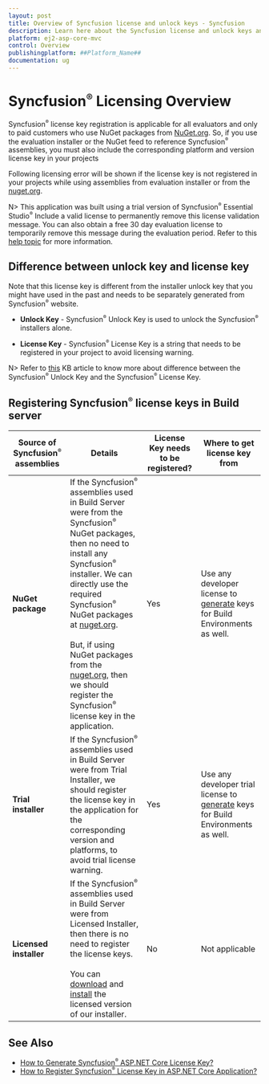 ```yaml
---
layout: post
title: Overview of Syncfusion license and unlock keys - Syncfusion
description: Learn here about the Syncfusion license and unlock keys and difference between license and unlock keys.
platform: ej2-asp-core-mvc
control: Overview
publishingplatform: ##Platform_Name##
documentation: ug
---
```


# Syncfusion<sup style="font-size:70%">&reg;</sup> Licensing Overview

Syncfusion<sup style="font-size:70%">&reg;</sup> license key registration is applicable for all evaluators and only to paid customers who use NuGet packages from [NuGet.org](https://www.nuget.org/packages?q=syncfusion). So, if you use the evaluation installer or the NuGet feed to reference Syncfusion<sup style="font-size:70%">&reg;</sup> assemblies, you must also include the corresponding platform and version license key in your projects

Following licensing error will be shown if the license key is not registered in your projects while using assemblies from evaluation installer or from the [nuget.org](https://www.nuget.org/packages?q=syncfusion).

N> This application was built using a trial version of Syncfusion<sup style="font-size:70%">&reg;</sup> Essential Studio<sup style="font-size:70%">&reg;</sup> Include a valid license to permanently remove this license validation message. You can also obtain a free 30 day evaluation license to temporarily remove this message during the evaluation period. Refer to this [help topic](https://ej2.syncfusion.com/aspnetcore/documentation/licensing/licensing-errors/#license-key-not-registered) for more information.

## Difference between unlock key and license key

Note that this license key is different from the installer unlock key that you might have used in the past and needs to be separately generated from Syncfusion<sup style="font-size:70%">&reg;</sup> website.

* **Unlock Key** - Syncfusion<sup style="font-size:70%">&reg;</sup> Unlock Key is used to unlock the Syncfusion<sup style="font-size:70%">&reg;</sup> installers alone.

* **License Key** - Syncfusion<sup style="font-size:70%">&reg;</sup> License Key is a string that needs to be registered in your project to avoid licensing warning.

N> Refer to [this](https://www.syncfusion.com/kb/8950/difference-between-the-unlock-key-and-licensing-key) KB article to know more about difference between the Syncfusion<sup style="font-size:70%">&reg;</sup> Unlock Key and the Syncfusion<sup style="font-size:70%">&reg;</sup> License Key.

## Registering Syncfusion<sup style="font-size:70%">&reg;</sup> license keys in Build server

| Source of Syncfusion<sup style="font-size:70%">&reg;</sup> assemblies | Details | License Key needs to be registered? | Where to get license key from |
| ------------- | ------------- | ------------- | ------------- |
| **NuGet package** | If the Syncfusion<sup style="font-size:70%">&reg;</sup> assemblies used in Build Server were from the Syncfusion<sup style="font-size:70%">&reg;</sup> NuGet packages, then no need to install any Syncfusion<sup style="font-size:70%">&reg;</sup> installer. We can directly use the required Syncfusion<sup style="font-size:70%">&reg;</sup> NuGet packages at [nuget.org](http://nuget.org/). <br><br>But, if using NuGet packages from the [nuget.org](https://www.nuget.org/packages?q=syncfusion), then we should register the Syncfusion<sup style="font-size:70%">&reg;</sup> license key in the application.| Yes | Use any developer license to [generate](https://ej2.syncfusion.com/aspnetcore/documentation/licensing/how-to-generate) keys for Build Environments as well. |
| **Trial installer** | If the Syncfusion<sup style="font-size:70%">&reg;</sup> assemblies used in Build Server were from Trial Installer, we should register the license key in the application for the corresponding version and platforms, to avoid trial license warning. | Yes | Use any developer trial license to [generate](https://ej2.syncfusion.com/aspnetcore/documentation/licensing/how-to-generate) keys for Build Environments as well. |
| **Licensed installer** |If the Syncfusion<sup style="font-size:70%">&reg;</sup> assemblies used in Build Server were from Licensed Installer, then there is no need to register the license keys.<br><br>You can [download](https://ej2.syncfusion.com/aspnetcore/documentation/installation/web-installer/how-to-download#download-the-license-version) and [install](https://ej2.syncfusion.com/aspnetcore/documentation/installation/web-installer/how-to-install) the licensed version of our installer. | No | Not applicable |

## See Also

* [How to Generate Syncfusion<sup style="font-size:70%">&reg;</sup> ASP.NET Core License Key?](https://ej2.syncfusion.com/aspnetcore/documentation/licensing/how-to-generate)
* [How to Register Syncfusion<sup style="font-size:70%">&reg;</sup> License Key in ASP.NET Core Application?](https://ej2.syncfusion.com/aspnetcore/documentation/licensing/how-to-register-in-an-application)
